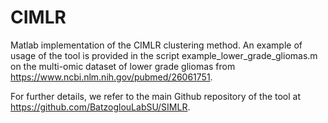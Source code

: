 # CIMLR

Matlab implementation of the CIMLR clustering method. An example of usage of the tool is provided in the script example_lower_grade_gliomas.m on the multi-omic dataset of lower grade gliomas from https://www.ncbi.nlm.nih.gov/pubmed/26061751. 

For further details, we refer to the main Github repository of the tool at https://github.com/BatzoglouLabSU/SIMLR. 
